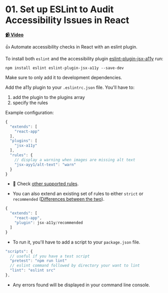 # 01. Set up ESLint to Audit Accessibility Issues in React

**[📹 Video](https://egghead.io/lessons/react-v2-00-a-beginners-guide-to-react-introduction?pl=a-beginners-guide-to-react-v2-6c4d)**


👍 Automate accessibility checks in React with an eslint plugin. 

To install both `eslint` and the accessibility plugin [eslint-plugin-jsx-a11y](https://www.npmjs.com/package/eslint-plugin-jsx-a11y) run:

`npm install eslint eslint-plugin-jsx-a11y --save-dev`

Make sure to only add it to development dependencies.

Add the a11y plugin to your `.eslintrc.json` file.
You'll have to:
1. add the plugin to the plugins array
2. specify the rules

Example configuration:

```js
{
  "extends": [
    "react-app"
  ],
  "plugins": [
    "jsx-a11y"
  ],
  "rules": {
    // display a warning when images are missing alt text
    "jsx-ayy1/alt-text": "warn"
  }
}
```

* 🤔 Check [other supported rules](https://www.npmjs.com/package/eslint-plugin-jsx-a11y#supported-rules). 

* You can also extend an existing set of rules to either `strict` or `recommended` ([Differences between the two](https://github.com/evcohen/eslint-plugin-jsx-a11y#difference-between-recommended-and-strict-mode)).

```js
{
  "extends": [
    "react-app",
    "plugin": jsx-a11y/recommended
  ]
}
```

* To run it, you'll have to add a script to your `package.json` file.

```js
"scripts": {
  // useful if you have a test script
  "pretest": "npm run lint"
  // eslint command followed by directory your want to lint
  "lint": "eslint src"
},
```

* Any errors found will be displayed in your command line console.
